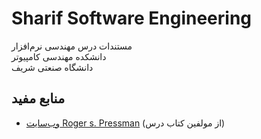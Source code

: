 # Sharif Software Engineering
مستندات درس مهندسی نرم‌افزار\
دانشکده مهندسی کامپیوتر\
دانشگاه صنعتی شریف

## منابع مفید
- [وب‌سایت Roger s. Pressman](http://www.rspa.com/) (از مولفین کتاب درس)
